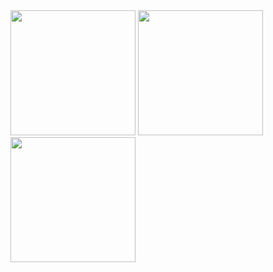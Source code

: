 <!-- Resized image example -->




<img src="https://github.com/user-attachments/assets/7ebb4640-2684-44a6-8e2b-d995bc8267c1" width="200" />

<img src="https://github.com/user-attachments/assets/7fa1f171-94dc-45cc-a2ab-f59c4df6711a" width="200" />

<img src="https://github.com/user-attachments/assets/3d4a6ab5-e935-411b-a2a1-4145dbdd91b2" width="200" />
